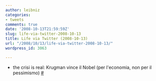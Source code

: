 ```yaml
---
author: leibniz
categories:
- tweets
comments: true
date: '2008-10-13T21:59:59Z'
slug: life-via-twitter-2008-10-13
title: Life via Twitter (2008-10-13)
url: "/2008/10/13/life-via-twitter-2008-10-13/"
wordpress_id: 3063

---
```

* the crisi is real: Krugman vince il Nobel (per l'economia, non per il pessimismo) [#](http://twitter.com/leibniz/statuses/957471709)


